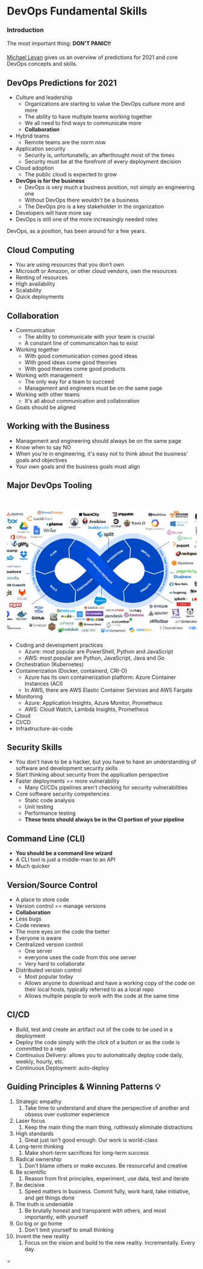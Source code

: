 # DevOps Fundamental Skills

### Introduction

The most important thing: **DON'T PANIC**:exclamation::exclamation:

[Michael Levan](https://github.com/AdminTurnedDevOps) gives us an overview of predictions for 2021 and core DevOps concepts and skills.

## DevOps Predictions for 2021

- Culture and leadership
    - Organizations are starting to value the DevOps culture more and more
    - The ability to have multiple teams working together
    - We all need to find ways to communicate more
    - **Collaboration**
- Hybrid teams
    - Remote teams are the norm now
- Application security
    - Security is, unfortunatelly, an afterthought most of the times
    - Security must be at the forefront of every deployment decision
- Cloud adoption
    - The public cloud is expected to grow
- **DevOps is for the business**
    - DevOps is very much a business position, not simply an engineering one
    - Without DevOps there wouldn't be a business
    - The DevOps pro is a key stakeholder in the organization
- Developers will have more say
- DevOps is still one of the more increasingly needed roles

DevOps, as a position, has been around for a few years.

## Cloud Computing

- You are using resources that you don't own
- Microsoft or Amazon, or other cloud vendors, own the resources
- Renting of resources
- High availability
- Scalability
- Quick deployments

## Collaboration

- Communication
    - The ability to communicate with your team is crucial
    - A constant line of communication has to exist
- Working together
    - With good communication comes good ideas
    - With good ideas come good theories
    - With good theories come good products
- Working with management
    - The only way for a team to succeed
    - Management and engineers must be on the same page
- Working with other teams
    - It's all about communication and collaboration
- Goals should be aligned

## Working with the Business

- Management and engineering should always be on the same page
- Know when to say NO
- When you're in engineering, it's easy not to think about the business' goals and objectives
- Your own goals and the business goals must align

## Major DevOps Tooling
<br>

![DevOps Tools](devops-tools.png)

- Coding and development practices
    - Azure: most popular are PowerShell, Python and JavaScript
    - AWS: most popular are Python, JavaScript, Java and Go
- Orchestration (Kubernetes)
- Containerization (Docker, containerd, CRI-O)
    - Azure has its own containerization platform: Azure Container Instances (ACI)
    - In AWS, there are AWS Elastic Container Services and AWS Fargate
- Monitoring
    - Azure: Application Insights, Azure Monitor, Prometheus
    - AWS: Cloud Watch, Lambda Insights, Prometheus
- Cloud
- CI/CD
- Infrastructure-as-code

## Security Skills

- You don't have to be a hacker, but you have to have an understanding of software and development security skills
- Start thinking about security from the application perspective
- Faster deployments == more vulnerability
    - Many CI/CDs pipelines aren't checking for security vulnerabilities
- Core software security competencies
    - Static code analysis
    - Unit testing
    - Performance testing
    - **These tests should always be in the CI portion of your pipeline**

## Command Line (CLI)

- **You should be a command line wizard**
- A CLI tool is just a middle-man to an API
- Much quicker

## Version/Source Control

- A place to store code
- Version control == manage versions
- **Collaboration**
- Less bugs
- Code reviews
- The more eyes on the code the better
- Everyone is aware
- Centralized version control
    - One server
    - everyone uses the code from this one server
    - Very hard to collaborate
- Distributed version control
    - Most popular today
    - Allows anyone to download and have a working copy of the code on their local hosts, typically referred to as a local repo
    - Allows multiple people to work with the code at the same time

## CI/CD

- Build, test and create an artifact out of the code to be used in a deployment
- Deploy the code simply with the click of a button or as the code is committed to a repo
- Continuous Delivery: allows you to automatically deploy code daily, weekly, hourly, etc.
- Continuous Deployment: auto-deploy

## Guiding Principles & Winning Patterns :bulb:

1. Strategic empathy
    1. Take time to understand and share the perspective of another and obsess over customer experience
1. Laser focus
    1. Keep the main thing the main thing, ruthlessly eliminate distractions
1. High standards
    1. Great just isn't good enough. Our work is world-class
1. Long-term thinking
    1. Make short-term sacrifices for long-term success
1. Radical ownership
    1. Don't blame others or make excuses. Be resourceful and creative
1. Be scientific
    1. Reason from first principles, experiment, use data, test and iterate
1. Be decisive
    1. Speed matters in business. Commit fully, work hard, take initiative, and get things done
1. The truth is undeniable
    1. Be brutally honest and transparent with others, and most importantly, with yourself
1. Go big or go home
    1. Don't limit yourself to small thinking
1. Invent the new reality
    1. Focus on the vision and build to the new reality. Incrementally. Every day.

:star:
